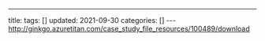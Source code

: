 ---
title: 
tags: []
updated: 2021-09-30
categories: []
---http://ginkgo.azuretitan.com/case_study_file_resources/100489/download